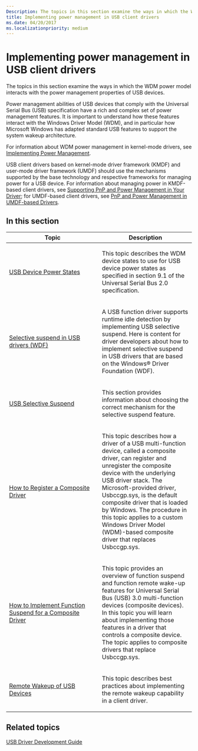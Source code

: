 ```yaml
---
Description: The topics in this section examine the ways in which the WDM power model interacts with the power management properties of USB devices.
title: Implementing power management in USB client drivers
ms.date: 04/20/2017
ms.localizationpriority: medium
---
```


# Implementing power management in USB client drivers


The topics in this section examine the ways in which the WDM power model interacts with the power management properties of USB devices.

Power management abilities of USB devices that comply with the Universal Serial Bus (USB) specification have a rich and complex set of power management features. It is important to understand how these features interact with the Windows Driver Model (WDM), and in particular how Microsoft Windows has adapted standard USB features to support the system wakeup architecture.

For information about WDM power management in kernel-mode drivers, see [Implementing Power Management](https://docs.microsoft.com/windows-hardware/drivers/kernel/implementing-power-management).

USB client drivers based on kernel-mode driver framework (KMDF) and user-mode driver framework (UMDF) should use the mechanisms supported by the base technology and respective frameworks for managing power for a USB device. For information about managing power in KMDF-based client drivers, see [Supporting PnP and Power Management in Your Driver](https://docs.microsoft.com/windows-hardware/drivers/wdf/supporting-pnp-and-power-management-in-your-driver); for UMDF-based client drivers, see [PnP and Power Management in UMDF-based Drivers](https://docs.microsoft.com/windows-hardware/drivers/wdf/pnp-and-power-management-in-umdf-drivers).

## In this section


<table>
<colgroup>
<col width="50%" />
<col width="50%" />
</colgroup>
<thead>
<tr class="header">
<th>Topic</th>
<th>Description</th>
</tr>
</thead>
<tbody>
<tr class="odd">
<td><p><a href="comparing-usb-device-states-to-wdm-device-states.md" data-raw-source="[USB Device Power States](comparing-usb-device-states-to-wdm-device-states.md)">USB Device Power States</a></p></td>
<td><p>This topic describes the WDM device states to use for USB device power states as specified in section 9.1 of the Universal Serial Bus 2.0 specification.</p></td>
</tr>
<tr class="even">
<td><p><a href="selective-suspend-in-usb-drivers-wdf.md" data-raw-source="[Selective suspend in USB drivers (WDF)](selective-suspend-in-usb-drivers-wdf.md)">Selective suspend in USB drivers (WDF)</a></p></td>
<td><p>A USB function driver supports runtime idle detection by implementing USB selective suspend. Here is content for driver developers about how to implement selective suspend in USB drivers that are based on the Windows® Driver Foundation (WDF).</p></td>
</tr>
<tr class="odd">
<td><p><a href="usb-selective-suspend.md" data-raw-source="[USB Selective Suspend](usb-selective-suspend.md)">USB Selective Suspend</a></p></td>
<td><p>This section provides information about choosing the correct mechanism for the selective suspend feature.</p></td>
</tr>
<tr class="even">
<td><p><a href="register-a-composite-driver.md" data-raw-source="[How to Register a Composite Driver](register-a-composite-driver.md)">How to Register a Composite Driver</a></p></td>
<td><p>This topic describes how a driver of a USB multi-function device, called a composite driver, can register and unregister the composite device with the underlying USB driver stack. The Microsoft-provided driver, Usbccgp.sys, is the default composite driver that is loaded by Windows. The procedure in this topic applies to a custom Windows Driver Model (WDM)-based composite driver that replaces Usbccgp.sys.</p></td>
</tr>
<tr class="odd">
<td><p><a href="how-to--implement-remote-and-function-wake-support.md" data-raw-source="[How to Implement Function Suspend for a Composite Driver](how-to--implement-remote-and-function-wake-support.md)">How to Implement Function Suspend for a Composite Driver</a></p></td>
<td><p>This topic provides an overview of function suspend and function remote wake-up features for Universal Serial Bus (USB) 3.0 multi-function devices (composite devices). In this topic you will learn about implementing those features in a driver that controls a composite device. The topic applies to composite drivers that replace Usbccgp.sys.</p></td>
</tr>
<tr class="even">
<td><p><a href="remote-wakeup-of-usb-devices.md" data-raw-source="[Remote Wakeup of USB Devices](remote-wakeup-of-usb-devices.md)">Remote Wakeup of USB Devices</a></p></td>
<td><p>This topic describes best practices about implementing the remote wakeup capability in a client driver.</p></td>
</tr>
</tbody>
</table>

 

## Related topics
[USB Driver Development Guide](usb-driver-development-guide.md)  



